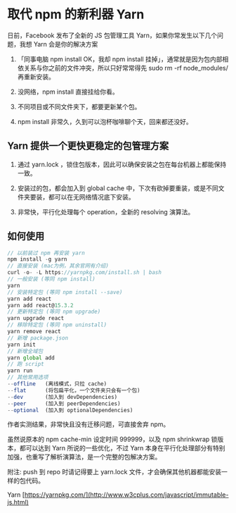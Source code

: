 # 取代 npm 的新利器 Yarn
日前，Facebook 发布了全新的 JS 包管理工具 Yarn，如果你常发生以下几个问题，我想 Yarn 会是你的解决方案

1. 「同事电脑 npm install OK，我却 npm install 挂掉」，通常就是因为包内部相依关系与你之前的文件冲突，所以只好常常得先 sudo rm -rf node_modules/ 再重新安装。

2. 没网络，npm install 直接挂给你看。

3. 不同项目或不同文件夹下，都要更新某个包。

4. npm install 非常久，久到可以泡杯咖啡聊个天，回来都还没好。

## Yarn 提供一个更快更稳定的包管理方案

1. 通过 yarn.lock ，锁住包版本，因此可以确保安装之包在每台机器上都能保持一致。

2. 安装过的包，都会加入到 global cache 中，下次有砍掉要重装，或是不同文件夹要装，都可以在无网络情况底下安装。

3. 非常快，平行化处理每个 operation，全新的 resolving 演算法。

## 如何使用

  ```javascript
// 以前装过 npm 再安装 yarn
npm install -g yarn
// 直接安装 (mac为例，其余官网有介绍)
curl -o- -L https://yarnpkg.com/install.sh | bash
// 一般安装 (等同 npm install)
yarn
// 安装特定包 (等同 npm install --save)
yarn add react         
yarn add react@15.3.2
// 更新特定包 (等同 npm upgrade)
yarn upgrade react
// 移除特定包 (等同 npm uninstall)
yarn remove react
// 新增 package.json
yarn init
// 新增全域包
yarn global add
// 跑 script
yarn run 
// 其他常用选项
--offline   (离线模式，只拉 cache)
--flat      (将包扁平化，一个文件夹只会有一个包)
--dev       (加入到 devDependencies)
--peer      (加入到 peerDependencies)
--optional  (加入到 optionalDependencies)
```

作者实测结果，非常快且没有迁移问题，可直接舍弃 npm。

虽然说原本的 npm cache-min 设定时间 999999，以及 npm shrinkwrap 锁版本，都可以达到 Yarn 所说的一些优化，不过 Yarn 本身在平行化处理部分有特别加强，也重写了解析演算法，是一个完整的包解决方案。

附注: push 到 repo 时请记得要上 yarn.lock 文件，才会确保其他机器都能安装一样的包代码。

Yarn [https://yarnpkg.com/](http://www.w3cplus.com/javascript/immutable-js.html)
